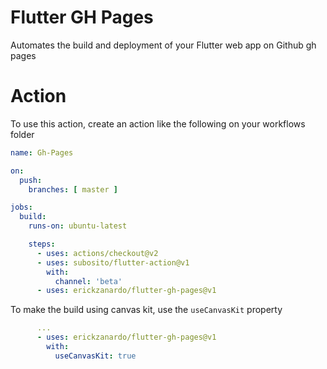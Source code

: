 # Flutter GH Pages

Automates the build and deployment of your Flutter web app on Github gh pages

# Action

To use this action, create an action like the following on your workflows folder

```yml
name: Gh-Pages

on:
  push:
    branches: [ master ]

jobs:
  build:
    runs-on: ubuntu-latest

    steps:
      - uses: actions/checkout@v2
      - uses: subosito/flutter-action@v1
        with:
          channel: 'beta'
      - uses: erickzanardo/flutter-gh-pages@v1
```

To make the build using canvas kit, use the `useCanvasKit` property

```yml
      ...
      - uses: erickzanardo/flutter-gh-pages@v1
        with:
          useCanvasKit: true
```
